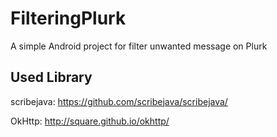 # FilteringPlurk
A simple Android project for filter unwanted message on Plurk

## Used Library
scribejava: https://github.com/scribejava/scribejava/

OkHttp: http://square.github.io/okhttp/
